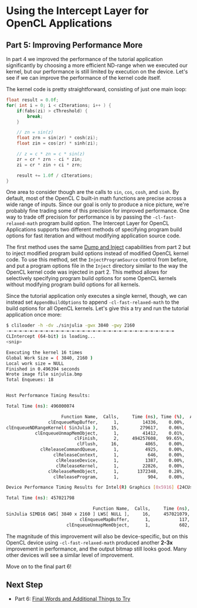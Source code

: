 # Using the Intercept Layer for OpenCL Applications

## Part 5: Improving Performance More

In part 4 we improved the performance of the tutorial application significantly by choosing a more efficient ND-range when we executed our kernel, but our performance is still limited by execution on the device.
Let's see if we can improve the performance of the kernel code itself.

The kernel code is pretty straightforward, consisting of just one main loop:

```c
float result = 0.0f;
for( int i = 0; i < cIterations; i++ ) {
    if(fabs(zi) > cThreshold) {
        break;
    }

    // zn = sin(z)
    float zrn = sin(zr) * cosh(zi);
    float zin = cos(zr) * sinh(zi);

    // z = c * zn = c * sin(z)
    zr = cr * zrn - ci * zin;
    zi = cr * zin + ci * zrn;

    result += 1.0f / cIterations;
}
```

One area to consider though are the calls to `sin`, `cos`, `cosh`, and `sinh`.
By default, most of the OpenCL C built-in math functions are precise across a wide range of inputs.
Since our goal is only to produce a nice picture, we're probably fine trading some of this precision for improved performance.
One way to trade off precision for performance is by passing the `-cl-fast-relaxed-math` program build option.
The Intercept Layer for OpenCL Applications supports two different methods of specifying program build options for fast iteration and without modifying application source code.

The first method uses the same [Dump and Inject](https://github.com/intel/opencl-intercept-layer/blob/master/docs/injecting_programs.md) capabilities from part 2 but to inject modified program build options instead of modified OpenCL kernel code.
To use this method, set the `InjectProgramSource` control from before, and put a program options file in the `Inject` directory similar to the way the OpenCL kernel code was injected in part 2.
This method allows for selectively specifying program build options for some OpenCL kernels without modifying program build options for all kernels.

Since the tutorial application only executes a single kernel, though, we can instead set `AppendBuildOptions` to append `-cl-fast-relaxed-math` to the build options for all OpenCL kernels.
Let's give this a try and run the tutorial application once more:

```sh
$ cliloader -h -dv ./sinjulia -gwx 3840 -gwy 2160
-=-=-=-=-=-=-=-=-=-=-=-=-=-=-=-=-=-=-=-=-=-=-=-=-=-=-=-=-=-=-=-=
CLIntercept (64-bit) is loading...
<snip>

Executing the kernel 16 times
Global Work Size = ( 3840, 2160 )
Local work size = NULL
Finished in 0.496394 seconds
Wrote image file sinjulia.bmp
Total Enqueues: 18


Host Performance Timing Results:

Total Time (ns): 496000074

                     Function Name,  Calls,     Time (ns), Time (%),  Average (ns),      Min (ns),      Max (ns)
                clEnqueueMapBuffer,      1,         14336,    0.00%,         14336,         14336,         14336
clEnqueueNDRangeKernel( SinJulia ),     15,        279617,    0.06%,         18641,         15896,         42094
           clEnqueueUnmapMemObject,      1,         41412,    0.01%,         41412,         41412,         41412
                          clFinish,      2,     494257608,   99.65%,     247128804,          8727,     494248881
                           clFlush,     16,          4065,    0.00%,           254,           188,          1053
             clReleaseCommandQueue,      1,          4925,    0.00%,          4925,          4925,          4925
                  clReleaseContext,      1,           646,    0.00%,           646,           646,           646
                   clReleaseDevice,      1,          1387,    0.00%,          1387,          1387,          1387
                   clReleaseKernel,      1,         22826,    0.00%,         22826,         22826,         22826
                clReleaseMemObject,      1,       1372348,    0.28%,       1372348,       1372348,       1372348
                  clReleaseProgram,      1,           904,    0.00%,           904,           904,           904

Device Performance Timing Results for Intel(R) Graphics [0x5916] (24CUs, 1100MHz):

Total Time (ns): 457021798

                                 Function Name,  Calls,     Time (ns), Time (%),  Average (ns),      Min (ns),      Max (ns)
SinJulia SIMD16 GWS[ 3840 x 2160 ] LWS[ NULL ],     16,     457021079,  100.00%,      28563817,      28467416,      28898416
                            clEnqueueMapBuffer,      1,           117,    0.00%,           117,           117,           117
                       clEnqueueUnmapMemObject,      1,           602,    0.00%,           602,           602,           602
```

The magnitude of this improvement will also be device-specific, but on this OpenCL device using `-cl-fast-relaxed-math` produced another **2-3x** improvement in performance, and the output bitmap still looks good.
Many other devices will see a similar level of improvement.

Move on to the final part 6!

## Next Step

* Part 6: [Final Words and Additional Things to Try](part6.md)
